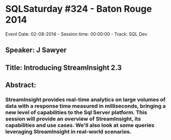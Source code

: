# SQLSaturday #324 - Baton Rouge 2014
Event Date: 02-08-2014 - Session time: 00:00:00 - Track: SQL Dev
## Speaker: J Sawyer
## Title: Introducing StreamInsight 2.3
## Abstract:
### StreamInsight provides real-time analytics on large volumes of data with a response time measured in milliseconds, bringing a new level of capabilities to the Sql Server platform. This session will provide an overview of StreamInsight, its capabilities and use cases. We'll also look at some queries leveraging StreamInsight in real-world scenarios. 
